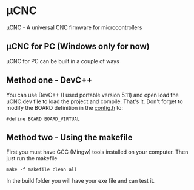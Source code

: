 # µCNC
µCNC - A universal CNC firmware for microcontrollers

## µCNC for PC (Windows only for now)
µCNC for PC can be built in a couple of ways

## Method one - DevC++
You can use DevC++ (I used portable version 5.11) and open load the uCNC.dev file to load the project and compile. That's it. Don't forget to modify the BOARD definition in the [config.h](https://github.com/Paciente8159/uCNC/blob/master/uCNC/config.h) to:
```
#define BOARD BOARD_VIRTUAL
```

## Method two - Using the makefile
First you must have GCC (Mingw) tools installed on your computer.
Then just run the makefile
```
make -f makefile clean all
```

In the build folder you will have your exe file and can test it.
